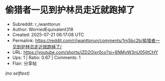 # 偷猎者一见到护林员走近就跑掉了

- Subreddit: r_iwanttorun
- Author: WorriedEquivalent318
- Created: 2025-07-21 06:17:08 UTC
- Permalink: https://reddit.com/r/iwanttorun/comments/1m5bc2b/偷猎者一见到护林员走近就跑掉了/
- URL: https://youtube.com/shorts/iZD2Oixr0co?si=6NMyW3nU05jItCHY
- Ups: 1 | Ratio: 0.67 | Comments: 1
- Flair: 分享帖

_(no selftext)_
